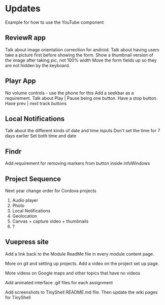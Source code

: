 # Updates

Example for how to use the YouTube component

<YouTube 
  title="Name of Video"
  url="https://www.youtube.com/watch?v=KlXSNRswgBU"
/>

## ReviewR app

Talk about image orientation correction for android.
Talk about having users take a picture first before showing the form.
Show a thumbnail version of the image after taking pic, not 100% width
Move the form fields up so they are not hidden by the keyboard.

## Playr App

No volume controls - use the phone for this
Add a seekbar as a requirement.
Talk about Play | Pause being one button.
Have a stop button.
Have prev | next track buttons

## Local Notifications

Talk about the different kinds of date and time inputs
Don't set the time for 7 days earlier
Set both time and date

## Findr

Add requirement for removing markers from button inside infoWindows

## Project Sequence

Next year change order for Cordova projects

1. Audio player
2. Photo
3. Local Notifications
4. Geolocation
5. Canvas + capture video + thumbnails
6. ?

## Vuepress site

Add a link back to the Module ReadMe file in every module content page.

More on git and setting up projects. Add a video on the project set up page.

More videos on Google maps and other topics that have no videos

Add animated interface .gif files for each assignment

Add screenshots to TinyShell README.md file. Then update the wiki pages for TinyShell
